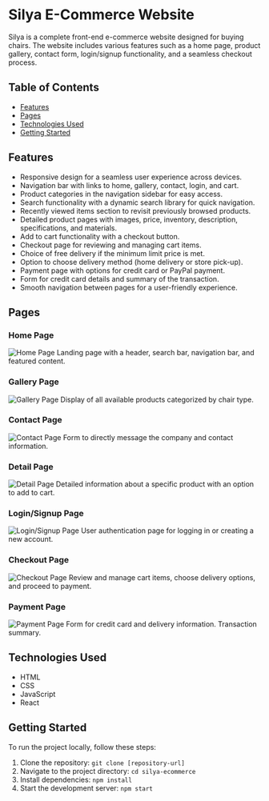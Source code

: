 # Silya E-Commerce Website

Silya is a complete front-end e-commerce website designed for buying chairs. The website includes various features such as a home page, product gallery, contact form, login/signup functionality, and a seamless checkout process.

## Table of Contents

- [Features](#features)
- [Pages](#pages)
- [Technologies Used](#technologies-used)
- [Getting Started](#getting-started)

## Features

- Responsive design for a seamless user experience across devices.
- Navigation bar with links to home, gallery, contact, login, and cart.
- Product categories in the navigation sidebar for easy access.
- Search functionality with a dynamic search library for quick navigation.
- Recently viewed items section to revisit previously browsed products.
- Detailed product pages with images, price, inventory, description, specifications, and materials.
- Add to cart functionality with a checkout button.
- Checkout page for reviewing and managing cart items.
- Choice of free delivery if the minimum limit price is met.
- Option to choose delivery method (home delivery or store pick-up).
- Payment page with options for credit card or PayPal payment.
- Form for credit card details and summary of the transaction.
- Smooth navigation between pages for a user-friendly experience.

## Pages

### Home Page

![Home Page](/silya-home.png)
Landing page with a header, search bar, navigation bar, and featured content.

### Gallery Page

![Gallery Page](/silya-gallery.png)
Display of all available products categorized by chair type.

### Contact Page

![Contact Page](/silya-contact.png)
Form to directly message the company and contact information.

### Detail Page

![Detail Page](/silya-detail.png)
Detailed information about a specific product with an option to add to cart.

### Login/Signup Page

![Login/Signup Page](/silya-signup.png)
User authentication page for logging in or creating a new account.

### Checkout Page

![Checkout Page](/silya-cart.png)
Review and manage cart items, choose delivery options, and proceed to payment.

### Payment Page

![Payment Page](/silya-payment.png)
Form for credit card and delivery information. Transaction summary.

## Technologies Used

- HTML
- CSS
- JavaScript
- React

## Getting Started

To run the project locally, follow these steps:

1. Clone the repository: `git clone [repository-url]`
2. Navigate to the project directory: `cd silya-ecommerce`
3. Install dependencies: `npm install`
4. Start the development server: `npm start`

